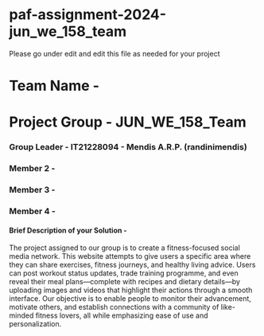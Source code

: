 # paf-assignment-2024-jun_we_158_team
Please go under edit and edit this file as needed for your project

# Team Name - 
# Project Group - JUN_WE_158_Team
### Group Leader - IT21228094 - Mendis A.R.P. (randinimendis)
### Member 2 -
### Member 3 - 
### Member 4 - 

#### Brief Description of your Solution - 
The project assigned to our group is to create a fitness-focused social media network. This website 
attempts to give users a specific area where they can share exercises, fitness journeys, and healthy living 
advice. Users can post workout status updates, trade training programme, and even reveal their meal 
plans—complete with recipes and dietary details—by uploading images and videos that highlight their 
actions through a smooth interface. Our objective is to enable people to monitor their advancement, 
motivate others, and establish connections with a community of like-minded fitness lovers, all while 
emphasizing ease of use and personalization.
